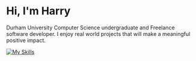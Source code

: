 <h1>Hi, I'm Harry</h1>
<p>Durham University Computer Science undergraduate and Freelance software developer. I enjoy real world projects that will make a meaningful positive impact.</p>

[![My Skills](https://skillicons.dev/icons?i=python,html,css,js,ts,react,nextjs,tailwind,vercel,git,github,vscode)](https://skillicons.dev)
